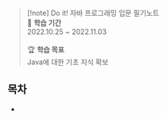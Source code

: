 
<br>

> [!note] Do it! 자바 프로그래밍 입문 필기노트
> <br>
> 📅 **학습 기간** <br>
> 2022.10.25 ~ 2022.11.03
><br><br>
> 🏆 **학습 목표** <br>
> Java에 대한 기초 지식 확보

## 목차

- []()